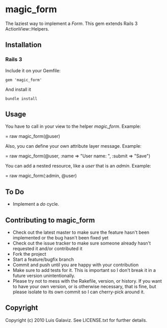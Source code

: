 # magic_form

The laziest way to implement a *Form*. This gem extends Rails 3 ActionView::Helpers.

## Installation

### Rails 3

Include it on your Gemfile:

    gem 'magic_form'

And install it

    bundle install

## Usage

You have to call in your view to the helper *magic_form*. Example:

= raw magic_form(@user)

Also, you can define your own attribute layer message. Example:

= raw magic_form(@user, :name => "User name: ", :submit => "Save")

You can add a nested resource, like a *user* that is an *admin*. Example:

= raw magic_form(:admin, @user)

## To Do

* Implement a *do* cycle.

## Contributing to magic_form
 
* Check out the latest master to make sure the feature hasn't been implemented or the bug hasn't been fixed yet
* Check out the issue tracker to make sure someone already hasn't requested it and/or contributed it
* Fork the project
* Start a feature/bugfix branch
* Commit and push until you are happy with your contribution
* Make sure to add tests for it. This is important so I don't break it in a future version unintentionally.
* Please try not to mess with the Rakefile, version, or history. If you want to have your own version, or is otherwise necessary, that is fine, but please isolate to its own commit so I can cherry-pick around it.

## Copyright

Copyright (c) 2010 Luis Galaviz. See LICENSE.txt for
further details.

